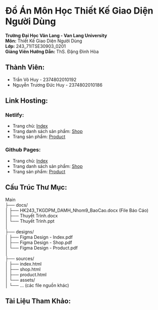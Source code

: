 # Đồ Án Môn Học Thiết Kế Giao Diện Người Dùng

**Trường Đại Học Văn Lang - Van Lang University**<br>
**Môn:** Thiết Kế Giao Diện Người Dùng<br>
**Lớp:** 243_71ITSE30903_0201<br>
**Giảng Viên Hướng Dẫn:** ThS. Đặng Đình Hòa<br>

## Thành Viên:
- Trần Võ Huy - 2374802010192
- Nguyễn Trương Đức Huy - 2374802010186

## Link Hosting:
### Netlify:
- Trang chủ: [Index](https://huyvotran.github.io/User-Interface-Design/sources/)
- Trang danh sách sản phẩm: [Shop](https://huyvotran.github.io/User-Interface-Design/sources/shop.html)
- Trang sản phẩm: [Product](https://huyvotran.github.io/User-Interface-Design/sources/product.html)

### Github Pages:
- Trang chủ: [Index](https://huyvotran.github.io/User-Interface-Design/sources/)
- Trang danh sách sản phẩm: [Shop](https://huyvotran.github.io/User-Interface-Design/sources/shop.html)
- Trang sản phẩm: [Product](https://huyvotran.github.io/User-Interface-Design/sources/product.html)

## Cấu Trúc Thư Mục:
Main<br>
├── docs/<br>
│   ├── HK243_TKGDPM_DAMH_Nhom9_BaoCao.docx (File Báo Cáo)<br>
│   ├── Thuyết Trình.docx<br>
│   └── Thuyết Trình.ppt<br>
│<br>
├── designs/<br>
│   ├── Figma Design - Index.pdf<br>
│   ├── Figma Design - Shop.pdf<br>
│   └── Figma Design - Product.pdf<br>
│<br>
├── sources/<br>
│   ├── index.html<br>
│   ├── shop.html<br>
│   ├── product.html<br>
│   └── assets/<br>
│       └── … (các file nguồn khác)<br>

## Tài Liệu Tham Khảo:



